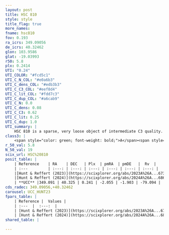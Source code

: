 ```yaml
---
layout: post
title: HSC 810
style: style
title_flag: true
more_names: 
fname: hsc810
fov: 0.193
ra_icrs: 349.09056
de_icrs: 40.32462
glon: 103.9586
glat: -19.03993
r50: 5.8
plx: 0.2414
UTI: "0.24"
UTI_COLOR: "#fcd5c1"
UTI_C_N_COL: "#e0a6b3"
UTI_C_dens_COL: "#edb3b3"
UTI_C_C3_COL: "#eef8d4"
UTI_C_lit_COL: "#fdd7c3"
UTI_C_dup_COL: "#a6cab9"
UTI_C_N: 0.0
UTI_C_dens: 0.08
UTI_C_C3: 0.62
UTI_C_lit: 0.25
UTI_C_dup: 1.0
UTI_summary: |
    HSC 810 is a sparse, very loose object of intermediate C3 quality. It was recently reported in the literature.<br><br><span style="color: #99180f; font-weight: bold;">Warning: </span>contains less than 25 stars with <i>P>0.5</i> estimated.
class3: |
    <span style="color: green; font-weight: bold;">A</span><span style="color: red; font-weight: bold;">C</span>
r_50_val: 5.8
N_50_val: 19
scix_url: HSC%20810
posit_table: |
    | Reference    | RA    | DEC   | Plx  | pmRA  | pmDE   |  Rv  |
    | :---         | :---: | :---: | :---: | :---: | :---: | :---: |
    |[Hunt & Reffert (2023)](https://scixplorer.org/abs/2023A%26A...673A.114H) | 349.082 | 40.322 | 0.235 | -1.997 | -1.864 | -63.622 |
    |[Hunt & Reffert (2024)](https://scixplorer.org/abs/2024A%26A...686A..42H) | 349.082 | 40.322 | 0.235 | -1.997 | -1.864 | -63.622 |
    | **UCC** |349.091 | 40.325 | 0.241 | -2.055 | -1.903 | -79.094 | 
cds_radec: 349.09056,+40.32462
carousel: UCC_HUNT23
fpars_table: |
    | Reference |  Values |
    | :---  |  :---:  |
    | [Hunt & Reffert (2023)](https://scixplorer.org/abs/2023A%26A...673A.114H) | `AV50=0.538, diffAV50=1.498, MOD50=12.711, logAge50=9.357` |
    | [Hunt & Reffert (2024)](https://scixplorer.org/abs/2024A%26A...686A..42H) | `MassJ=81.5427` |
shared_table: |
    
---
```

